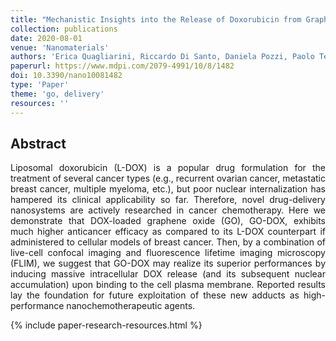 ```yaml
---
title: "Mechanistic Insights into the Release of Doxorubicin from Graphene Oxide in Cancer Cells"
collection: publications
date: 2020-08-01
venue: 'Nanomaterials'
authors: 'Erica Quagliarini, Riccardo Di Santo, Daniela Pozzi, Paolo Tentori, Francesco Cardarelli, Giulio Caracciolo'
paperurl: https://www.mdpi.com/2079-4991/10/8/1482
doi: 10.3390/nano10081482
type: 'Paper'
theme: 'go, delivery'
resources: ''
---
```


<h2> Abstract </h2>
<p align= "justify">
Liposomal doxorubicin (L-DOX) is a popular drug formulation for the treatment of several cancer types (e.g., recurrent ovarian cancer, metastatic breast cancer, multiple myeloma, etc.), but poor nuclear internalization has hampered its clinical applicability so far. Therefore, novel drug-delivery nanosystems are actively researched in cancer chemotherapy. Here we demonstrate that DOX-loaded graphene oxide (GO), GO-DOX, exhibits much higher anticancer efficacy as compared to its L-DOX counterpart if administered to cellular models of breast cancer. Then, by a combination of live-cell confocal imaging and fluorescence lifetime imaging microscopy (FLIM), we suggest that GO-DOX may realize its superior performances by inducing massive intracellular DOX release (and its subsequent nuclear accumulation) upon binding to the cell plasma membrane. Reported results lay the foundation for future exploitation of these new adducts as high-performance nanochemotherapeutic agents.

{% include paper-research-resources.html %}
